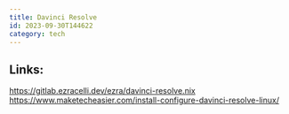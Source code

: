```yaml
---
title: Davinci Resolve
id: 2023-09-30T144622
category: tech
---
```


## Links:
https://gitlab.ezracelli.dev/ezra/davinci-resolve.nix
https://www.maketecheasier.com/install-configure-davinci-resolve-linux/

